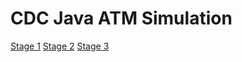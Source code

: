# CDC Java ATM Simulation

[Stage 1](https://github.com/arifikhsan/cdc-java-atm-simulation/tree/master/stageone)
[Stage 2](https://github.com/arifikhsan/cdc-java-atm-simulation/tree/master/stagetwo)
[Stage 3](https://github.com/arifikhsan/cdc-java-atm-simulation/tree/master/stagethree)
